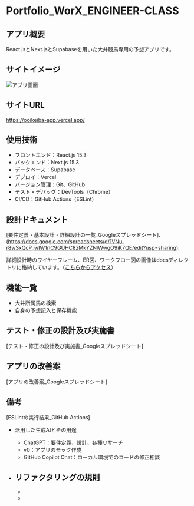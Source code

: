 # Portfolio_WorX_ENGINEER-CLASS

## アプリ概要
React.jsとNext.jsとSupabaseを用いた大井競馬専用の予想アプリです。  

## サイトイメージ

![アプリ画面](https://github.com/user-attachments/assets/a541ec71-b98c-43d4-b629-a67926270d1d?raw=true)


## サイトURL
 https://ooikeiba-app.vercel.app/


## 使用技術
- フロントエンド：React.js 15.3
- バックエンド：Next.js 15.3
- データベース：Supabase
- デプロイ：Vercel
- バージョン管理：Git、GitHub
- テスト・デバッグ：DevTools（Chrome）
- CI/CD：GitHub Actions（ESLint）


## 設計ドキュメント
[要件定義・基本設計・詳細設計の一覧_Googleスプレッドシート].(https://docs.google.com/spreadsheets/d/1VNu-r8wSxQcP_wIW1rlC9GUHC8zMkYZNlWwgO9iK7QE/edit?usp=sharing).

詳細設計時のワイヤーフレーム、ER図、ワークフロー図の画像はdocsディレクトリに格納しています。（[こちらからアクセス](./docs)）


## 機能一覧
- 大井所属馬の検索
- 自身の予想記入と保存機能


## テスト・修正の設計及び実施書
[テスト・修正の設計及び実施書_Googleスプレッドシート]

## アプリの改善案
[アプリの改善案_Googleスプレッドシート]

## 備考
[ESLintの実行結果_GitHub Actions]

- 活用した生成AIとその用途
  - ChatGPT：要件定義、設計、各種リサーチ
  - v0：アプリのモック作成
  - GitHub Copilot Chat：ローカル環境でのコードの修正相談

- リファクタリングの規則
  - 
  - 
  - 
